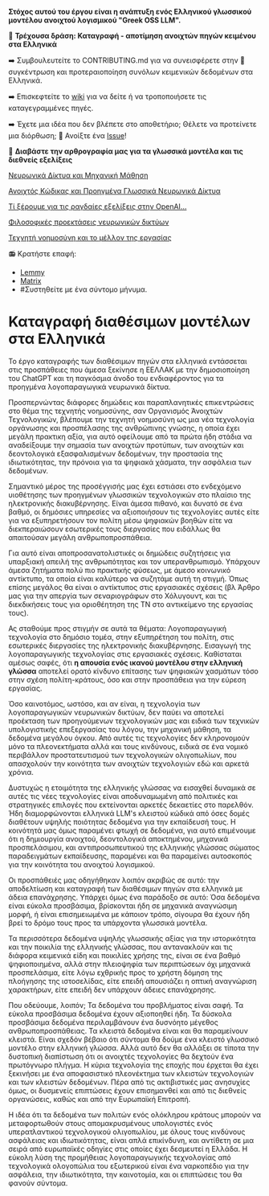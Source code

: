 __Στόχος αυτού του έργου είναι η ανάπτυξη ενός Ελληνικού γλωσσικού μοντέλου ανοιχτού λογισμικού "Greek OSS LLM".__

:rocket: **Τρέχουσα δράση: Καταγραφή - αποτίμηση ανοιχτών πηγών κειμένου στα Ελληνικά**

:arrow_right: Συμβουλευτείτε το CONTRIBUTING.md για να συνεισφέρετε στην :dart: συγκέντρωση και προτεραιοποίηση συνόλων κειμενικών δεδομένων στα Ελληνικά.

:arrow_right: Επισκεφτείτε το [wiki](https://github.com/eellak/glossAPI/wiki/%CE%9A%CE%B1%CF%84%CE%B1%CE%B3%CF%81%CE%B1%CF%86%CE%AE-%CE%A0%CE%B7%CE%B3%CF%8E%CE%BD) για να δείτε ή να τροποποιήσετε τις καταγεγραμμένες πηγές.

:arrow_right: Έχετε μια ιδέα που δεν βλέπετε στο αποθετήριο; Θέλετε να προτείνετε μια διόρθωση; 🚩 Ανοίξτε ένα [Issue](https://github.com/eellak/glossAPI/issues)!

:newspaper: __Διαβάστε την αρθρογραφία μας για τα γλωσσικά μοντέλα και τις διεθνείς εξελίξεις__

[Νευρωνικά Δίκτυα και Μηχανική Μάθηση](https://edu.ellak.gr/2023/04/11/nevronika-diktia-ke-michaniki-mathisi/)

[Ανοιχτός Κώδικας και Προηγμένα Γλωσσικά Νευρωνικά Δίκτυα](https://openstandards.ellak.gr/2023/10/26/anichtos-kodikas-ke-proigmena-glossika-nevronika-diktia/)

[Τί ξέρουμε για τις ραγδαίες εξελίξεις στην OpenAI...](https://opensource.ellak.gr/2023/11/21/ti-xeroume-gia-tis-ragdees-exelixis-stin-openai-pou-elavan-chora-tis-teleftees-72-ores/)

[Φιλοσοφικές προεκτάσεις νευρωνικών δικτύων](https://opensource.ellak.gr/2023/12/07/filosofikes-proektasis-nevronikon-diktion/)

[Τεχνητή νοημοσύνη και το μέλλον της εργασίας](https://openstandards.ellak.gr/2023/12/08/ti-echoume-na-mathoume-apo-tin-apergia-ton-singrafeon-tou-choligount-gia-tin-techniti-noimosini-ke-to-mellon-tis-ergasias/)

📻 Κρατήστε επαφή:

- [Lemmy](https://lemmy.ml/c/greek_foss)
- [Matrix](https://matrix.to/#/%23ml-groups23:chat.ellak.gr)
- #Συστηθείτε με ένα σύντομο μήνυμα.

# Καταγραφή διαθέσιμων μοντέλων στα Ελληνικά

Το έργο καταγραφής των διαθέσιμων πηγών στα ελληνικά εντάσσεται στις προσπάθειες που άμεσα ξεκίνησε η ΕΕΛΛΑΚ με την δημοσιοποίηση του ChatGPT και τη παγκόσμια άνοδο του ενδιαφέροντος για τα προηγμένα λογοπαραγωγικά νευρωνικά δίκτυα.

Προσπερνώντας διάφορες δημώδεις και παραπλανητικές επικεντρώσεις στο θέμα της τεχνητής νοημοσύνης, σαν Οργανισμός Άνοιχτών Τεχνολογικών, βλέπουμε την τεχνητή νοημοσύνη ως μια νέα τεχνολογία οργάνωσης και προσπέλασης της ανθρώπινης γνώσης, η οποία έχει μεγάλη πρακτικη αξία, για αυτό οφείλουμε από τα πρώτα ήδη στάδια να αναδείξουμε την σημασία των ανοιχτών προτύπων, των ανοιχτών και δεοντολογικά εξασφαλισμένων δεδομένων, την προστασία της ιδιωτικότητας, την πρόνοια για τα ψηφιακά χάσματα, την ασφάλεια των δεδομένων.

Σημαντικό μέρος της προσέγγισής μας έχει εστιάσει στο ενδεχόμενο υιοθέτησης των προηγμένων γλωσσικών τεχνολογικών στο πλαίσιο της ηλεκτρονικής διακυβέρνησης. Είναι άμεσα πιθανό, και δυνατό σε ένα βαθμό, οι δημόσιες υπηρεσίες να αξιοποιήσουν τις τεχνολογίες αυτές είτε για να εξυπηρετήσουν τον πολίτη μέσω ψηφιακών βοηθών είτε να διεκπεραιώσουν εσωτερικές τους διεργασίες που ειδάλλως θα απαιτούσαν μεγάλη ανθρωποπροσπάθεια.

Για αυτό είναι αποπροσανατολιστικές οι δημώδεις συζητήσεις για υπαρξιακή απειλή της ανθρωπότητας και τον υπερανθρωπισμό. Υπάρχουν άμεσα ζητήματα πολύ πιο πρακτικής φύσεως, με άμεσο κοινωνικό αντίκτυπο, τα οποία είναι καλύτερο να συζητάμε αυτή τη στιγμή. 
Όπως επίσης μεγάλος θα είναι ο αντίκτυπος στις εργασιακές σχέσεις (βλ Άρθρο μας για την απεργία των σεναριογράφων στο Χόλυγουντ, και τις διεκδικήσεις τους για οριοθέητηση της ΤΝ στο αντικείμενο της εργασίας τους).

Ας σταθούμε προς στιγμήν σε αυτά τα θέματα: Λογοπαραγωγική τεχνολογία στο δημόσιο τομέα, στην εξυπηρέτηση του πολίτη, στις εσωτερικές διεργασίες της ηλεκτρονικής διακυβέρνησης. Εισαγωγή της λογοπαραγωγικής τεχνολογίας στις εργασιακές σχέσεις. Καθίσταται αμέσως σαφές, ότι **η απουσία ενός ικανού μοντέλου στην ελληνική γλώσσα** αποτελεί ορατό κίνδυνο επίτασης των ψηφιακών χασμάτων τόσο στην σχέση πολίτη-κράτους, όσο και στην προσπάθεια για την εύρεση εργασίας.

Όσο καινοτόμος, ωστόσο, και αν είναι, η τεχνολογία των λογοπαραγωγικών νευρωνικών δικτύων, δεν παύει να αποτελεί προέκταση των προηγούμενων τεχνολογικών μας και ειδικά των τεχνικών υπολογιστικής επεξεργασίας του λόγου, την μηχανική μάθηση, τα δεδομένα μεγάλου όγκου. Από αυτές τις τεχνολογίες δεν κληρονομούν μόνο τα πλεονεκτήματα αλλά και τους κινδύνους, ειδικά σε ένα νομικό περιβάλλον προστατευτισμού των τεχνολογικών ολιγοπωλίων, που απασχολούν την κοινότητα των ανοιχτών τεχνολογιών εδώ και αρκετά χρόνια.

Δυστυχώς η ετοιμότητα της ελληνικής γλώσσας να εισαχθεί δυναμικά σε αυτές τις νέες τεχνολογίες είναι αποδυναμωμένη από πολιτικές και στρατηγικές επιλογές που εκτείνονται αρκετές δεκαετίες στο παρελθόν. Ήδη διαμορφώνονται ελληνικά LLM's κλειστού κώδικά από όσες δομές διαθέτουν υψηλής ποιότητας δεδομένα για την εκπαίδευσή τους. Η κοινότητά μας όμως παραμένει φτωχή σε δεδομένα, για αυτό επιμένουμε ότι η δημιουργία ανοιχτού, δεοντολογικά αποκτημένου, μηχανικά προσπελάσιμου, και αντιπροσωπευτικού της ελληνικής γλώσσας σώματος παραδειγμάτων εκπαίδευσης, παραμένει και θα παραμείνει αυτοσκοπός για την κοινότητα του ανοιχτού λογισμικού.

Οι προσπάθειές μας οδηγήθηκαν λοιπόν ακριβώς σε αυτό: την αποδελτίωση και καταγραφή των διαθέσιμων πηγών στα ελληνικά με άδεια επανάχρησης. Υπάρχει όμως ένα παράδοξο σε αυτό: Όσα δεδομένα είναι εύκολα προσβάσιμα, βρίσκονται ήδη σε μηχανικά αναγνώσιμη μορφή, ή είναι επισημειωμένα με κάποιον τρόπο, σίγουρα θα έχουν ήδη βρεί το δρόμο τους προς τα υπάρχοντα γλωσσικά μοντέλα.

Τα περισσότερα δεδομένα υψηλής γλωσσικής αξίας για την ιστορικότητα και την ποικιλία της ελληνικής γλώσσας, που αντανακλούν και τις διάφορα κειμενικά είδη και ποικιλίες χρήσης της, είναι σε ένα βαθμό ψηφιοποιημένα, αλλά στην πλειοψηφία των περιπτώσεων όχι μηχανικά προσπελάσιμα, είτε λόγω εχθρικής προς το χρήστη δόμηση της πλοήγησης της ιστοσελίδας, είτε επειδή απουσιάζει η οπτική αναγνώριση χαρακτήρων, είτε επειδή δεν υπάρχουν άδειες επανάχρησης.

Που οδεύουμε, λοιπόν; Τα δεδομένα του προβλήματος είναι σαφή. Τα εύκολα προσβάσιμα δεδομένα έχουν αξιοποηθεί ήδη. Τα δύσκολα προσβάσιμα δεδομένα περιλαμβάνουν ένα δυσνόητο μέγεθος ανθρωποπροσπάθειας. Τα κλειστά δεδομένα είναι και θα παραμείνουν κλειστά. Είναι σχεδόν βέβαιο ότι σύντομα θα δούμε ένα κλειστό γλωσσικό μοντέλο στην ελληνική γλώσσα. Αλλά αυτό δεν θα αλλάξει σε τίποτα την δυστοπική διαπίστωση ότι οι ανοιχτές τεχνολογίες θα δεχτούν ένα πρωτόγνωρο πλήγμα. Η κύρια τεχνολογία της εποχής που έρχεται θα έχει ξεκινήσει με ένα αποφασιστικό πλεονέκτημα των κλειστών τεχνολογιών και των κλειστών δεδομένων. Πέρα από τις ακτιβιστικές μας ανησυχίες όμως, οι δυσμενείς επιπτώσεις έχουν επισημανθεί και από τις διεθνείς οργανώσεις, καθώς και από την Ευρωπαϊκή Επιτροπή.

Η ιδέα ότι τα δεδομένα των πολιτών ενός ολόκληρου κράτους μπορούν να μεταφορτωθούν στους απομακρυσμένους υπολογιστές ενός υπερατλαντικού τεχνολογικού ολιγοπωλίου, με όλους τους κινδύνους ασφάλειας και ιδιωτικότητας, είναι απλά επικίνδυνη, και αντίθετη σε μια σειρά από ευρωπαϊκές οδηγίες στις οποίες έχει δεσμευτεί η Ελλάδα. Η εύκολη λύση της προμήθειας λογοπαραγωγικής τεχνολογίας από τεχνολογικά ολογοπώλια του εξωτερικού είναι ένα ναρκοπέδιο για την ασφάλεια, την ιδιωτικότητα, την καινοτομία, και οι επιπτώσεις του θα φανούν σύντομα.

